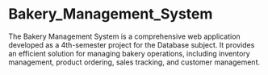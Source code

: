 # Bakery_Management_System
The Bakery Management System is a comprehensive web application developed as a 4th-semester project for the Database subject. It provides an efficient solution for managing bakery operations, including inventory management, product ordering, sales tracking, and customer management.
